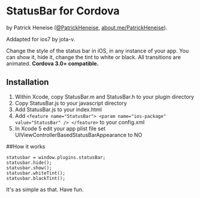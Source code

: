 # StatusBar for Cordova

by Patrick Heneise ([@PatrickHeneise](http://twitter.com/PatrickHeneise), [about.me/PatrickHeneise](http://about.me/PatrickHeneise)).

Addapted for ios7 by jota-v.

Change the style of the status bar in iOS, in any instance of your app. You can show it, hide it, change the tint to white or black. All transitions are animated. <strong>Cordova 3.0+ compatible.</strong>

## Installation

1. Within Xcode, copy StatusBar.m and StatusBar.h to your plugin directory
2. Copy StatusBar.js to your javascript directory
3. Add StatusBar.js to your index.html
4. Add ```<feature name="StatusBar">
        <param name="ios-package" value="StatusBar" />
    </feature>``` to your config.xml
5. In Xcode 5 edit your app plist file set UIViewControllerBasedStatusBarAppearance to NO

##How it works

    statusbar = window.plugins.statusBar;
    statusbar.hide();
    statusbar.show();
    statusbar.whiteTint();
    statusbar.blackTint();

It's as simple as that. Have fun.
